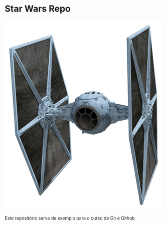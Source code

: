 # Star Wars Repo

![TIE Fighter](./tiefighter.png)

Este repositório serve de exemplo para o curso de Git e Github